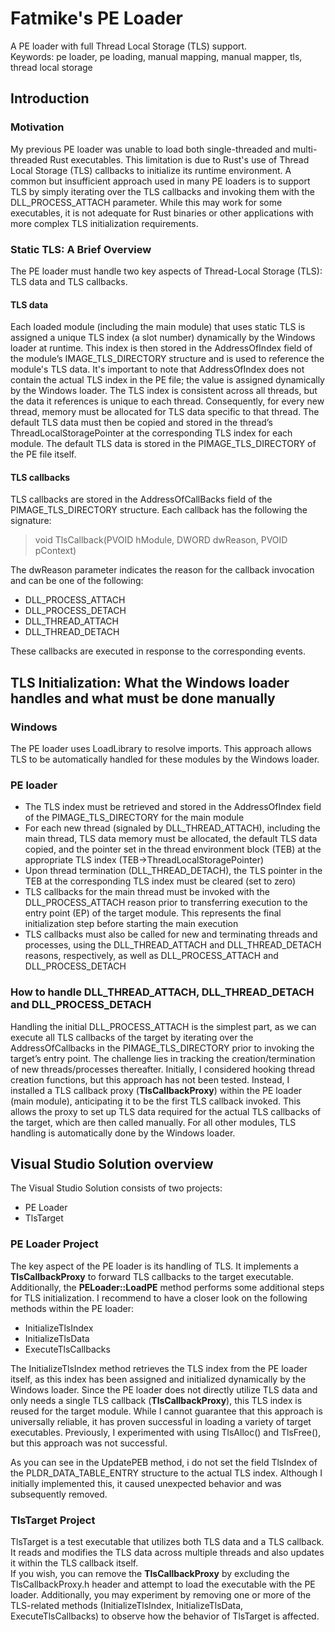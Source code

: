 # Fatmike's PE Loader

A PE loader with full Thread Local Storage (TLS) support.  
Keywords: pe loader, pe loading, manual mapping, manual mapper, tls, thread local storage

## Introduction

### Motivation

My previous PE loader was unable to load both single-threaded and multi-threaded Rust executables. This limitation is due to Rust's use of Thread Local Storage (TLS) callbacks to initialize its runtime environment. A common but insufficient approach used in many PE loaders is to support TLS by simply iterating over the TLS callbacks and invoking them with the DLL_PROCESS_ATTACH parameter. While this may work for some executables, it is not adequate for Rust binaries or other applications with more complex TLS initialization requirements.

### Static TLS: A Brief Overview

The PE loader must handle two key aspects of Thread-Local Storage (TLS): TLS data and TLS callbacks.

#### TLS data

Each loaded module (including the main module) that uses static TLS is assigned a unique TLS index (a slot number) dynamically by the Windows loader at runtime. This index is then stored in the AddressOfIndex field of the module’s IMAGE_TLS_DIRECTORY structure and is used to reference the module's TLS data. It's important to note that AddressOfIndex does not contain the actual TLS index in the PE file; the value is assigned dynamically by the Windows loader. The TLS index is consistent across all threads, but the data it references is unique to each thread. Consequently, for every new thread, memory must be allocated for TLS data specific to that thread. The default TLS data must then be copied and stored in the thread’s ThreadLocalStoragePointer at the corresponding TLS index for each module. The default TLS data is stored in the PIMAGE_TLS_DIRECTORY of the PE file itself.

#### TLS callbacks

TLS callbacks are stored in the AddressOfCallBacks field of the PIMAGE_TLS_DIRECTORY structure. Each callback has the following the signature:

> void TlsCallback(PVOID hModule, DWORD dwReason, PVOID pContext)

The dwReason parameter indicates the reason for the callback invocation and can be one of the following:

- DLL_PROCESS_ATTACH  
- DLL_PROCESS_DETACH  
- DLL_THREAD_ATTACH  
- DLL_THREAD_DETACH

These callbacks are executed in response to the corresponding events.

## TLS Initialization: What the Windows loader handles and what must be done manually

### Windows

The PE loader uses LoadLibrary to resolve imports. This approach allows TLS to be automatically handled for these modules by the Windows loader.

### PE loader

- The TLS index must be retrieved and stored in the AddressOfIndex field of the PIMAGE_TLS_DIRECTORY for the main module
- For each new thread (signaled by DLL_THREAD_ATTACH), including the main thread, TLS data memory must be allocated, the default TLS data copied, and the pointer set in the thread environment block (TEB) at the appropriate TLS index (TEB->ThreadLocalStoragePointer)
- Upon thread termination (DLL_THREAD_DETACH), the TLS pointer in the TEB at the corresponding TLS index must be cleared (set to zero)
- TLS callbacks for the main thread must be invoked with the DLL_PROCESS_ATTACH reason prior to transferring execution to the entry point (EP) of the target module. This represents the final initialization step before starting the main execution
- TLS callbacks must also be called for new and terminating threads and processes, using the DLL_THREAD_ATTACH and DLL_THREAD_DETACH reasons, respectively, as well as DLL_PROCESS_ATTACH and DLL_PROCESS_DETACH

### How to handle DLL_THREAD_ATTACH, DLL_THREAD_DETACH and DLL_PROCESS_DETACH

Handling the initial DLL_PROCESS_ATTACH is the simplest part, as we can execute all TLS callbacks of the target by iterating over the AddressOfCallbacks in the PIMAGE_TLS_DIRECTORY prior to invoking the target’s entry point. The challenge lies in tracking the creation/termination of new threads/processes thereafter. Initially, I considered hooking thread creation functions, but this approach has not been tested. Instead, I installed a TLS callback proxy (**TlsCallbackProxy**) within the PE loader (main module), anticipating it to be the first TLS callback invoked. This allows the proxy to set up TLS data required for the actual TLS callbacks of the target, which are then called manually. For all other modules, TLS handling is automatically done by the Windows loader.

## Visual Studio Solution overview

The Visual Studio Solution consists of two projects:
- PE Loader
- TlsTarget

### PE Loader Project

The key aspect of the PE loader is its handling of TLS. It implements a **TlsCallbackProxy** to forward TLS callbacks to the target executable. Additionally, the **PELoader::LoadPE** method performs some additional steps for TLS initialization. I recommend to have a closer look on the following methods within the PE loader:

- InitializeTlsIndex  
- InitializeTlsData  
- ExecuteTlsCallbacks
  
The InitializeTlsIndex method retrieves the TLS index from the PE loader itself, as this index has been assigned and initialized dynamically by the Windows loader. Since the PE loader does not directly utilize TLS data and only needs a single TLS callback (**TlsCallbackProxy**), this TLS index is reused for the target module. While I cannot guarantee that this approach is universally reliable, it has proven successful in loading a variety of target executables. Previously, I experimented with using TlsAlloc() and TlsFree(), but this approach was not successful.  

As you can see in the UpdatePEB method, i do not set the field TlsIndex of the PLDR_DATA_TABLE_ENTRY structure to the actual TLS index. Although I initially implemented this, it caused unexpected behavior and was subsequently removed.

### TlsTarget Project

TlsTarget is a test executable that utilizes both TLS data and a TLS callback. It reads and modifies the TLS data across multiple threads and also updates it within the TLS callback itself.  
If you wish, you can remove the **TlsCallbackProxy** by excluding the TlsCallbackProxy.h header and attempt to load the executable with the PE loader. Additionally, you may experiment by removing one or more of the TLS-related methods (InitializeTlsIndex, InitializeTlsData, ExecuteTlsCallbacks) to observe how the behavior of TlsTarget is affected.

